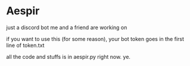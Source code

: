 # Aespir
just a discord bot me and a friend are working on

if you want to use this (for some reason), your bot token goes in the first
line of token.txt

all the code and stuffs is in aespir.py right now. ye.
